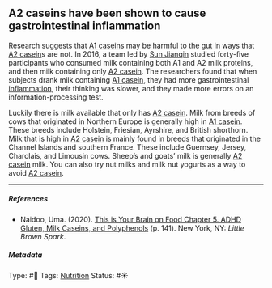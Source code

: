 ## A2 caseins have been shown to cause gastrointestinal inflammation

Research suggests that [A1 casein]()s may be harmful to the [gut]() in ways that [A2 casein]()s are not. In 2016, a team led by [Sun Jianqin]() studied forty-five participants who consumed milk containing both A1 and A2 milk proteins, and then milk containing only [A2 casein](). The researchers found that when subjects drank milk containing [A1 casein](), they had more gastrointestinal [inflammation](), their thinking was slower, and they made more errors on an information-processing test. 

Luckily there is milk available that only has [A2 casein](). Milk from breeds of cows that originated in Northern Europe is generally high in [A1 casein](). These breeds include Holstein, Friesian, Ayrshire, and British shorthorn. Milk that is high in [A2 casein]() is mainly found in breeds that originated in the Channel Islands and southern France. These include Guernsey, Jersey, Charolais, and Limousin cows. Sheep’s and goats’ milk is generally [A2 casein]() milk. You can also try nut milks and milk nut yogurts as a way to avoid [A2 casein]().

---

##### References

* Naidoo, Uma. (2020). [This is Your Brain on Food Chapter 5. ADHD Gluten, Milk Caseins, and Polyphenols](This%20is%20Your%20Brain%20on%20Food%20Chapter%205.%20ADHD%20Gluten,%20Milk%20Caseins,%20and%20Polyphenols.md) (p. 141). New York, NY: *Little Brown Spark*.

##### Metadata

Type: #🔴 
Tags: [Nutrition]()
Status: #☀️ 
